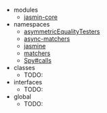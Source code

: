 * modules
  * [jasmin-core](module-jasmine-core.md)
* namespaces
  * [asymmetricEqualityTesters](asymmetricEqualityTesters.md)
  * [async-matchers](async-matchers.md)
  * [jasmine](jasmine.md)
  * [matchers](matchers.md)
  * [Spy#calls](Spy_calls.md)
* classes
  * TODO:
* interfaces
  * TODO:
* global
  * TODO: